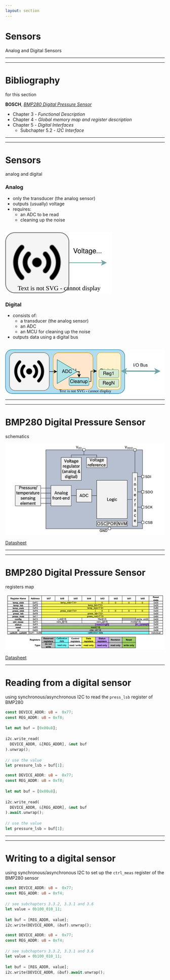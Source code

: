 ```yaml
---
layout: section
---
```

# Sensors
Analog and Digital Sensors

---
---
# Bibliography
for this section

**BOSCH**, *[BMP280 Digital Pressure Sensor](https://www.bosch-sensortec.com/media/boschsensortec/downloads/datasheets/bst-bmp280-ds001.pdf)*
  - Chapter 3 - *Functional Description*
  - Chapter 4 - *Global memory map and register description*
  - Chapter 5 - *Digital Interfaces*
    - Subchapter 5.2 - *I2C Interface*

---
---
# Sensors
analog and digital

<div grid="~ cols-2 gap-5">

<div>

### Analog
- only the transducer (the analog sensor)
- outputs (usually) voltage
- requires:
  - an ADC to be read
  - cleaning up the noise

<br>

<img src="./analog_sensor.svg" class="rounded">
</div>

<div>

### Digital
- consists of:
  - a transducer (the analog sensor)
  - an ADC
  - an MCU for cleaning up the noise
- outputs data using a digital bus

<br>

<img src="./digital_sensor.svg" class="rounded">
</div>

</div>

---
---
# BMP280 Digital Pressure Sensor
schematics

<div align="center">
<img src="./bmp280_schematics.png" class="rounded w-150">
</div>

[Datasheet](https://www.bosch-sensortec.com/media/boschsensortec/downloads/datasheets/bst-bmp280-ds001.pdf)

---
---
# BMP280 Digital Pressure Sensor
registers map

<img src="./bmp280_registers.png" class="rounded">

[Datasheet](https://www.bosch-sensortec.com/media/boschsensortec/downloads/datasheets/bst-bmp280-ds001.pdf)

---

# Reading from a digital sensor
using synchronous/asynchronous I2C to read the `press_lsb` register of BMP280

<!-- <img src="./spi_read_register.svg" class="rounded w-200"> -->

<div grid="~ cols-2 gap-5">

```rust {all|1|1,2|4|6,7,8|10,11|all}
const DEVICE_ADDR: u8 =  0x77;
const REG_ADDR: u8 = 0xf8;

let mut buf = [0x00u8];

i2c.write_read(
  DEVICE_ADDR, &[REG_ADDR], &mut buf
).unwrap();

// use the value
let pressure_lsb = buf[1];
```

```rust {none|1|1,2|4|6,7,8|10,11|all}
const DEVICE_ADDR: u8 =  0x77;
const REG_ADDR: u8 = 0xf8;

let mut buf = [0x00u8];

i2c.write_read(
  DEVICE_ADDR, &[REG_ADDR], &mut buf
).await.unwrap();

// use the value
let pressure_lsb = buf[1];
```

</div>

---
---
# Writing to a digital sensor
using synchronous/asynchronous I2C to set up the `ctrl_meas` register of the BMP280 sensor 

<!-- <img src="./spi_write_register.svg" class="rounded w-200"> -->

<div grid="~ cols-2 gap-5">

```rust {1|1,2|4,5|7,8|all}
const DEVICE_ADDR: u8 =  0x77;
const REG_ADDR: u8 = 0xf4;

// see subchapters 3.3.2, 3.3.1 and 3.6
let value = 0b100_010_11;

let buf = [REG_ADDR, value];
i2c.write(DEVICE_ADDR, &buf).unwrap();
```

```rust {none|1|1,2|4,5|7,8|all}
const DEVICE_ADDR: u8 =  0x77;
const REG_ADDR: u8 = 0xf4;

// see subchapters 3.3.2, 3.3.1 and 3.6
let value = 0b100_010_11;

let buf = [REG_ADDR, value];
i2c.write(DEVICE_ADDR, &buf).await.unwrap();
```

</div>
